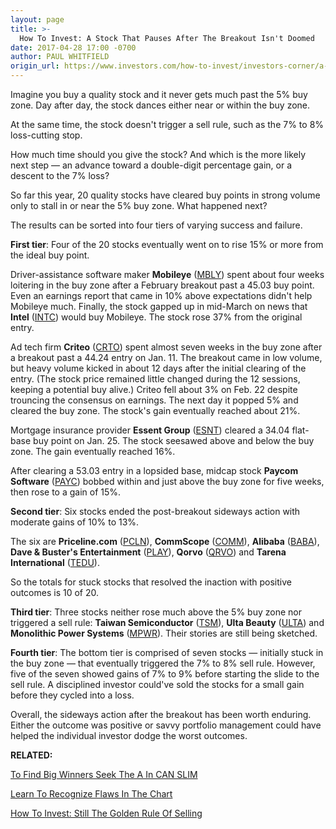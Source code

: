 ```yaml
---
layout: page
title: >-
  How To Invest: A Stock That Pauses After The Breakout Isn't Doomed
date: 2017-04-28 17:00 -0700
author: PAUL WHITFIELD
origin_url: https://www.investors.com/how-to-invest/investors-corner/a-stock-that-pauses-after-the-breakout-isnt-doomed
---
```





Imagine you buy a quality stock and it never gets much past the 5% buy zone. Day after day, the stock dances either near or within the buy zone.


At the same time, the stock doesn't trigger a sell rule, such as the 7% to 8% loss-cutting stop.


How much time should you give the stock? And which is the more likely next step — an advance toward a double-digit percentage gain, or a descent to the 7% loss?


So far this year, 20 quality stocks have cleared buy points in strong volume only to stall in or near the 5% buy zone. What happened next?


The results can be sorted into four tiers of varying success and failure.


**First tier**: Four of the 20 stocks eventually went on to rise 15% or more from the ideal buy point.


Driver-assistance software maker **Mobileye** ([MBLY](https://research.investors.com/quote.aspx?symbol=MBLY)) spent about four weeks loitering in the buy zone after a February breakout past a 45.03 buy point. Even an earnings report that came in 10% above expectations didn't help Mobileye much. Finally, the stock gapped up in mid-March on news that **Intel** ([INTC](https://research.investors.com/quote.aspx?symbol=INTC)) would buy Mobileye. The stock rose 37% from the original entry.


Ad tech firm **Criteo** ([CRTO](https://research.investors.com/quote.aspx?symbol=CRTO)) spent almost seven weeks in the buy zone after a breakout past a 44.24 entry on Jan. 11. The breakout came in low volume, but heavy volume kicked in about 12 days after the initial clearing of the entry. (The stock price remained little changed during the 12 sessions, keeping a potential buy alive.)
Criteo fell about 3% on Feb. 22 despite trouncing the consensus on earnings. The next day it popped 5% and cleared the buy zone. The stock's gain eventually reached about 21%.


Mortgage insurance provider **Essent Group** ([ESNT](https://research.investors.com/quote.aspx?symbol=ESNT)) cleared a 34.04 flat-base buy point on Jan. 25. The stock seesawed above and below the buy zone. The gain eventually reached 16%.


After clearing a 53.03 entry in a lopsided base, midcap stock **Paycom Software** ([PAYC](https://research.investors.com/quote.aspx?symbol=PAYC)) bobbed within and just above the buy zone for five weeks, then rose to a gain of 15%.


**Second tier**: Six stocks ended the post-breakout sideways action with moderate gains of 10% to 13%.


The six are **Priceline.com** ([PCLN](https://research.investors.com/quote.aspx?symbol=PCLN)), **CommScope** ([COMM](https://research.investors.com/quote.aspx?symbol=COMM)), **Alibaba** ([BABA](https://research.investors.com/quote.aspx?symbol=BABA)), **Dave & Buster's Entertainment** ([PLAY](https://research.investors.com/quote.aspx?symbol=PLAY)), **Qorvo** ([QRVO](https://research.investors.com/quote.aspx?symbol=QRVO)) and **Tarena International** ([TEDU](https://research.investors.com/quote.aspx?symbol=TEDU)).


So the totals for stuck stocks that resolved the inaction with positive outcomes is 10 of 20.


**Third tier**: Three stocks neither rose much above the 5% buy zone nor triggered a sell rule: **Taiwan Semiconductor** ([TSM](https://research.investors.com/quote.aspx?symbol=TSM)), **Ulta Beauty** ([ULTA](https://research.investors.com/quote.aspx?symbol=ULTA)) and **Monolithic Power Systems** ([MPWR](https://research.investors.com/quote.aspx?symbol=MPWR)). Their stories are still being sketched.


**Fourth tier**: The bottom tier is comprised of seven stocks — initially stuck in the buy zone — that eventually triggered the 7% to 8% sell rule. However, five of the seven showed gains of 7% to 9% before starting the slide to the sell rule. A disciplined investor could've sold the stocks for a small gain before they cycled into a loss.


Overall, the sideways action after the breakout has been worth enduring. Either the outcome was positive or savvy portfolio management could have helped the individual investor dodge the worst outcomes.


**RELATED:**


[To Find Big Winners Seek The A In CAN SLIM](https://www.investors.com/how-to-invest/investors-corner/to-find-big-hit-stocks-always-search-out-the-a-in-can-slim/)


[Learn To Recognize Flaws In The Chart](https://www.investors.com/how-to-invest/investors-corner/too-much-distribution-in-a-base-can-hurt-a-breakouts-chances/)


[How To Invest: Still The Golden Rule Of Selling](https://www.investors.com/how-to-invest/investors-corner/still-the-no-1-rule-for-stock-investors-always-cut-your-losses-short/)




